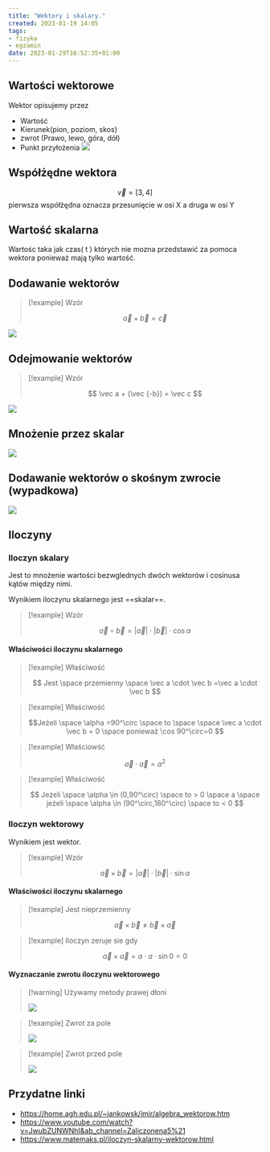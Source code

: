 ```yaml
---
title: "Wektory i skalary."
created: 2023-01-19 14:05
tags:
- fizyka
- egzamin
date: 2023-01-29T16:52:35+01:00
---
```


## Wartości wektorowe
 Wektor opisujemy przez
- Wartość 
- Kierunek(pion, poziom, skos)
- zwrot (Prawo, lewo, góra, dół)
- Punkt przyłożenia
![](Pasted%20image%2020230119183912.png)

## Współżędne wektora 

$$
\vec v = [3,4]
$$
pierwsza współżędna oznacza przesunięcie w osi X a druga w osi Y

## Wartość skalarna
 Wartośc taka jak czas( t ) których nie mozna przedstawić za pomoca wektora ponieważ mają tylko wartość.
 
## Dodawanie wektorów

>[!example] Wzór
>
>$$
\vec a + \vec b = \vec c
$$

![](Pasted%20image%2020230119183928.png)

## Odejmowanie wektorów

>[!example] Wzór
>
>$$
\vec a + (\vec {-b}) = \vec c
$$

![](Pasted%20image%2020230119190608.png)

## Mnożenie przez skalar

![](Pasted%20image%2020230119192103.png)

## Dodawanie wektorów o skośnym zwrocie (wypadkowa)

![](Pasted%20image%2020230119214601.png)

## Iloczyny

### Iloczyn skalary

Jest to mnożenie wartości bezwglednych dwóch wektorów i cosinusa kątów między nimi.

Wynikiem iloczynu skalarnego jest ==skalar==.

>[!example] Wzór
>
> $$\vec a \circ \vec b = \lvert{\vec a}\rvert \cdot \lvert{\vec b}\rvert \cdot \cos \alpha $$

#### Właściwości iloczynu skalarnego

>[!example] Właściwość
>
>$$
Jest \space przemienny \space \vec a \cdot \vec b  =\vec a \cdot \vec b
$$

>[!example] Właściwość
>
>$$Jeżeli \space \alpha =90^\circ \space to \space \space \vec a \cdot \vec b = 0 \space ponieważ \cos 90^\circ=0 $$

>[!example] Właściowść
>
>$$\vec a \cdot \vec a = a^2$$

>[!example] Właściwość
>
> $$
Jeżeli \space \alpha \in (0,90^\circ) \space to > 0 \space a \space jeżeli \space \alpha \in (90^\circ,180^\circ) \space to < 0
$$


### Iloczyn wektorowy

Wynikiem jest wektor.

>[!example] Wzór
>
>$$
\vec a \times\vec b = \lvert{\vec a}\rvert \cdot \lvert{\vec b}\rvert \cdot \sin \alpha
$$

#### Właściwości iloczynu skalarnego

>[!example] Jest nieprzemienny
> 
> $$
\vec a \times \vec b \ne \vec b \times \vec a
$$

>[!example] Iloczyn zeruje sie gdy 
>
>$$
\vec a \times \vec a = a \cdot a\cdot \sin 0 =0
$$

#### Wyznaczanie zwrotu iloczynu wektorowego

>[!warning] Używamy metody prawej dłoni
>
>![](Pasted%20image%2020230119213205.png)

>[!example] Zwrot za pole
>
>![](Pasted%20image%2020230119213316.png)

>[!example] Zwrot przed pole
>
>![](Pasted%20image%2020230119213324.png)

## Przydatne linki

- https://home.agh.edu.pl/~jankowsk/imir/algebra_wektorow.htm
- https://www.youtube.com/watch?v=JwubZUNWNhI&ab_channel=Zaliczonena5%21
- https://www.matemaks.pl/iloczyn-skalarny-wektorow.html